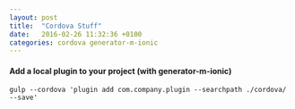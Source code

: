 ```yaml
---
layout: post
title:  "Cordova Stuff"
date:   2016-02-26 11:32:36 +0100
categories: cordova generator-m-ionic
---
```


#### Add a local plugin to your project (with generator-m-ionic)

`gulp --cordova 'plugin add com.company.plugin --searchpath ./cordova/ --save'`
